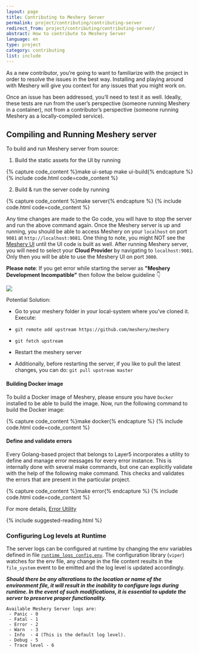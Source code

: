 ```yaml
---
layout: page
title: Contributing to Meshery Server
permalink: project/contributing/contributing-server
redirect_from: project/contributing/contributing-server/
abstract: How to contribute to Meshery Server
language: en
type: project
category: contributing
list: include
---
```


As a new contributor, you’re going to want to familiarize with the project in order to resolve the issues in the best way. Installing and playing around with Meshery will give you context for any issues that you might work on.

Once an issue has been addressed, you’ll need to test it as well. Ideally, these tests are run from the user’s perspective (someone running Meshery in a container), not from a contributor’s perspective (someone running Meshery as a locally-compiled service).

## Compiling and Running Meshery server

To build and run Meshery server from source:

1. Build the static assets for the UI by running

{% capture code_content %}make ui-setup
make ui-build{% endcapture %}
{% include code.html code=code_content %}


2. Build & run the server code by running

{% capture code_content %}make server{% endcapture %}
{% include code.html code=code_content %}

Any time changes are made to the Go code, you will have to stop the server and run the above command again.
Once the Meshery server is up and running, you should be able to access Meshery on your `localhost` on port `9081` at `http://localhost:9081`. One thing to note, you might NOT see the [Meshery UI](#contributing-ui) until the UI code is built as well.
After running Meshery server, you will need to select your **Cloud Provider** by navigating to `localhost:9081`. Only then you will be able to use the Meshery UI on port `3000`.

**Please note**: If you get error while starting the server as **"Meshery Development Incompatible"** then follow the below guideline 👇

<a href="{{ site.baseurl }}/assets/img/meshery-development-incompatible-error.png">
  <img style= "max-width: 450px;" src="{{ site.baseurl }}/assets/img/meshery-development-incompatible-error.png" />
</a>

Potential Solution: 

-  Go to your meshery folder in your local-system where you’ve cloned it.
Execute: 

- `git remote add upstream https://github.com/meshery/meshery`
- `git fetch upstream`
- Restart the meshery server
- Additionally, before restarting the server, if you like to pull the latest changes, you can do: `git pull upstream master`
#### Building Docker image

To build a Docker image of Meshery, please ensure you have `Docker` installed to be able to build the image. Now, run the following command to build the Docker image:

{% capture code_content %}make docker{% endcapture %}
{% include code.html code=code_content %}

#### Define and validate errors

Every Golang-based project that belongs to Layer5 incorporates a utility to define and manage error messages for every error instance. This is internally done with several make commands, but one can explicitly validate with the help of the following make command. This checks and validates the errors that are present in the particular project.

{% capture code_content %}make error{% endcapture %}
{% include code.html code=code_content %}

For more details, <a href="{{ site.baseurl }}/project/contributing/contributing-error">Error Utility</a>

{% include suggested-reading.html %}

### Configuring Log levels at Runtime
The server logs can be configured at runtime by changing the env variables defined in file [`runtime_logs_config.env`](https://github.com/meshery/meshery/blob/fbc59a8ba9ca91c2714ac38fd80ae6f82f6de43b/server/cmd/runtime_logs_config.env). The configuration library (`viper`) watches for the env file, any change in the file content results in the `file_system` event to be emitted and the log level is updated accordingly.

___Should there be any alterations to the location or name of the environment file, it will result in the inability to configure logs during runtime. In the event of such modifications, it is essential to update the server to preserve proper functionality.___

```
Available Meshery Server logs are:
 - Panic - 0
 - Fatal - 1
 - Error - 2
 - Warn  - 3
 - Info  - 4 (This is the default log level).
 - Debug - 5
 - Trace level - 6
